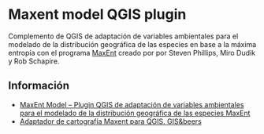 # Maxent model QGIS plugin

Complemento de QGIS de adaptación de variables ambientales para el modelado de la distribución geográfica de las especies en base a la máxima entropía con el programa [MaxEnt](https://biodiversityinformatics.amnh.org/open_source/maxent/) creado por por Steven Phillips, Miro Dudik y Rob Schapire.

## Información

- [MaxEnt Model – Plugin QGIS de adaptación de variables ambientales para el modelado de la distribución geográfica de las especies MaxEnt](https://geoinnova.org/plugins/maxent-model/)
- [Adaptador de cartografía Maxent para QGIS. GIS&beers](http://www.gisandbeers.com/adaptador-cartografia-maxent-para-qgis/)
